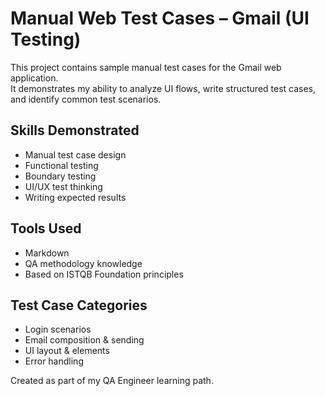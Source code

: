 # Manual Web Test Cases – Gmail (UI Testing)

This project contains sample manual test cases for the Gmail web application.  
It demonstrates my ability to analyze UI flows, write structured test cases, and identify common test scenarios.

## Skills Demonstrated
- Manual test case design
- Functional testing
- Boundary testing
- UI/UX test thinking
- Writing expected results

## Tools Used
- Markdown
- QA methodology knowledge
- Based on ISTQB Foundation principles

## Test Case Categories
- Login scenarios
- Email composition & sending
- UI layout & elements
- Error handling

Created as part of my QA Engineer learning path.
